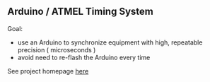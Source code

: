 
## Arduino / ATMEL Timing System

Goal:
* use an Arduino to synchronize equipment with high, repeatable precision ( microseconds )
* avoid need to re-flash the Arduino every time

See project homepage [here](http://mueller-physics.github.io/micro-tics)


